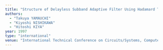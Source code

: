 ```yaml
---
title: "Structure of Delayless Subband Adaptive Filter Using Hadamard Transformation"
authors:
  - "Takuya YAMAUCHI"
  - "Kiyoshi NISHIKAWA"
  - "Hitoshi KIYA"
year: 1997
type: "international"
venue: "International Technical Conference on Circuits/Systems, Computers and Communications, 1997-07-01."
---
```

